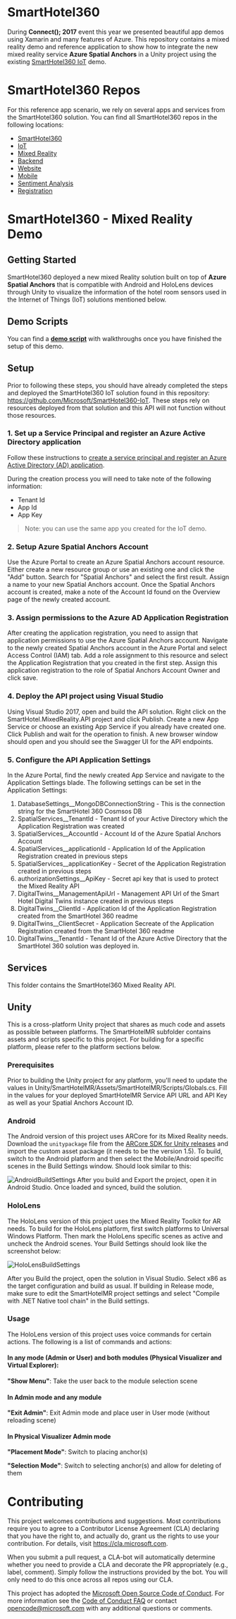 # SmartHotel360
During **Connect(); 2017** event this year we presented beautiful app demos using Xamarin and many features of Azure. This repository contains a mixed reality demo and reference application to show how to integrate the new mixed reality service **Azure Spatial Anchors** in a Unity project using the existing [SmartHotel360 IoT](https://github.com/Microsoft/SmartHotel360-IoT) demo.

# SmartHotel360 Repos

For this reference app scenario, we rely on several apps and services from the SmartHotel360 solution. You can find all SmartHotel360 repos in the following locations:

- [SmartHotel360](https://github.com/Microsoft/SmartHotel360)
- [IoT](https://github.com/Microsoft/SmartHotel360-IoT)
- [Mixed Reality](https://github.com/Microsoft/SmartHotel360-MixedReality)
- [Backend](https://github.com/Microsoft/SmartHotel360-Backend)
- [Website](https://github.com/Microsoft/SmartHotel360-Website)
- [Mobile](https://github.com/Microsoft/SmartHotel360-Mobile)
- [Sentiment Analysis](https://github.com/Microsoft/SmartHotel360-SentimentAnalysis)
- [Registration](https://github.com/Microsoft/SmartHotel360-Registration)

# SmartHotel360 - Mixed Reality Demo

## Getting Started

SmartHotel360 deployed a new mixed Reality solution built on top of **Azure Spatial Anchors** that is compatible with Android and HoloLens devices through Unity to visualize the information of the hotel room sensors used in the Internet of Things (IoT) solutions mentioned below. 

## Demo Scripts

You can find a **[demo script](Documents/DemoScript)** with walkthroughs once you have finished the setup of this demo.

## Setup

Prior to following these steps, you should have already completed the steps and deployed the SmartHotel360 IoT solution found in this repository: https://github.com/Microsoft/SmartHotel360-IoT. These steps rely on resources deployed from that solution and this API will not function without those resources.

### 1. Set up a Service Principal and register an Azure Active Directory application

 Follow these instructions to [create a service principal and register an Azure Active Directory (AD) application](https://docs.microsoft.com/en-us/azure/azure-resource-manager/resource-group-create-service-principal-portal?view=azure-cli-latest).

During the creation process you will need to take note of the following information:

- Tenant Id
- App Id
- App Key

> Note: you can use the same app you created for the IoT demo.

### 2. Setup Azure Spatial Anchors Account

Use the Azure Portal to create an Azure Spatial Anchors account resource. Either create a new resource group or use an existing one and click the "Add" button. Search for "Spatial Anchors" and select the first result. Assign a name to your new Spatial Anchors account. Once the Spatial Anchors account is created, make a note of the Account Id found on the Overview page of the newly created account.

### 3. Assign permissions to the Azure AD Application Registration

After creating the application registration, you need to assign that application permissions to use the Azure Spatial Anchors account. Navigate to the newly created Spatial Anchors account in the Azure Portal and select Access Control (IAM) tab. Add a role assignment to this resource and select the Application Registration that you created in the first step. Assign this application registration to the role of Spatial Anchors Account Owner and click save.

### 4. Deploy the API project using Visual Studio

Using Visual Studio 2017, open and build the API solution. Right click on the SmartHotel.MixedReality.API project and click Publish. Create a new App Service or choose an existing App Service if you already have created one. Click Publish and wait for the operation to finish. A new browser window should open and you should see the Swagger UI for the API endpoints.

### 5. Configure the API Application Settings

In the Azure Portal, find the newly created App Service and navigate to the Application Settings blade. The following settings can be set in the Application Settings:

1. DatabaseSettings__MongoDBConnectionString - This is the connection string for the SmartHotel 360 Cosmsos DB
2. SpatialServices__TenantId - Tenant Id of your Active Directory which the Application Registration was created
3. SpatialServices__AccountId - Account Id of the Azure Spatial Anchors Account
4. SpatialServices__applicationId - Application Id of the Application Registration created in previous steps
5. SpatialServices__applicationKey - Secret of the Application Registration created in previous steps
6. authorizationSettings__ApiKey - Secret api key that is used to protect the Mixed Reality API
7. DigitalTwins__ManagementApiUrl - Management API Url of the Smart Hotel Digital Twins instance created in previous steps
8. DigitalTwins__ClientId - Application Id of the Application Registration created from the SmartHotel 360 readme
9. DigitalTwins__ClientSecret - Application Secreate of the Application Registration created from the SmartHotel 360 readme
10. DigitalTwins__TenantId - Tenant Id of the Azure Active Directory that the SmartHotel 360 solution was deployed in.

## Services

This folder contains the SmartHotel360 Mixed Reality API.

## Unity

This is a cross-platform Unity project that shares as much code and assets as possible between platforms.  The SmartHotelMR subfolder contains assets and scripts specific to this project. For building for a specific platform, please refer to the platform sections below.

### Prerequisites

Prior to building the Unity project for any platform, you'll need to update the values in Unity/SmartHotelMR/Assets/SmartHotelMR/Scripts/Globals.cs.  Fill in the values for your deployed SmartHotelMR Service API URL and API Key as well as your Spatial Anchors Account ID.

### Android

The Android version of this project uses ARCore for its Mixed Reality needs. Download the `unitypackage` file from the [ARCore SDK for Unity releases](https://github.com/google-ar/arcore-unity-sdk/releases/tag/v1.5.0) and import the custom asset package (it needs to be the version 1.5).  To build, switch to the Android platform and then select the Mobile/Android specific scenes in the Build Settings window.  Should look similar to this:

![AndroidBuildSettings](Documents/Images/AndroidBuildSettings.png)
After you build and Export the project, open it in Android Studio.  Once loaded and synced, build the solution.

### HoloLens

The HoloLens version of this project uses the Mixed Reality Toolkit for AR needs. To build for the HoloLens platform, first switch platforms to Universal Windows Platform.  Then mark the HoloLens specific scenes as active and uncheck the Android scenes.  Your Build Settings should look like the screenshot below:

![HoloLensBuildSettings](Documents/Images/HoloLensBuildSettings.png)

After you Build the project, open the solution in Visual Studio.  Select x86 as the target configuration and build as usual.  If building in Release mode, make sure to edit the SmartHotelMR project settings and select "Compile with .NET Native tool chain" in the Build settings.

### Usage

The HoloLens version of this project uses voice commands for certain actions.  The following is a list of commands and actions:

#### In any mode (Admin or User) and both modules (Physical Visualizer and Virtual Explorer):

**"Show Menu"**: Take the user back to the module selection scene

#### In Admin mode and any module

**"Exit Admin"**: Exit Admin mode and place user in User mode (without reloading scene)

#### In Physical Visualizer Admin mode

**"Placement Mode"**: Switch to placing anchor(s)

**"Selection Mode"**: Switch to selecting anchor(s) and allow for deleting of them

# Contributing

This project welcomes contributions and suggestions.  Most contributions require you to agree to a
Contributor License Agreement (CLA) declaring that you have the right to, and actually do, grant us
the rights to use your contribution. For details, visit https://cla.microsoft.com.

When you submit a pull request, a CLA-bot will automatically determine whether you need to provide
a CLA and decorate the PR appropriately (e.g., label, comment). Simply follow the instructions
provided by the bot. You will only need to do this once across all repos using our CLA.

This project has adopted the [Microsoft Open Source Code of Conduct](https://opensource.microsoft.com/codeofconduct/).
For more information see the [Code of Conduct FAQ](https://opensource.microsoft.com/codeofconduct/faq/) or
contact [opencode@microsoft.com](mailto:opencode@microsoft.com) with any additional questions or comments.
